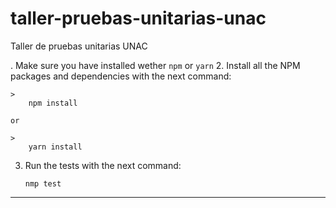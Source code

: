 # taller-pruebas-unitarias-unac
Taller de pruebas unitarias UNAC

.  Make sure you have installed wether `npm` or `yarn`
2.  Install all the NPM packages and dependencies with the next command:

    >
        npm install

    or

    >
        yarn install

3.  Run the tests with the next command:

    >
        nmp test


---

